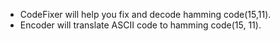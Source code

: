 - CodeFixer will help you fix and decode hamming code(15,11).
- Encoder will translate ASCII code to hamming code(15, 11).
